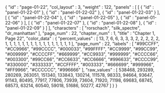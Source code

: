 {
  "id" : "page-01-22",
  "col_layout" : 3,
  "weight" : 122,
  "panels" : [
    [
      {
        "id" : "panel-01-22-01"
      },
      {
        "id" : "panel-01-22-02"
      },
      {
        "id" : "panel-01-22-03"
      }
    ],
    [
      {
        "id" : "panel-01-22-04"
      },
      {
        "id" : "panel-01-22-05"
      },
      {
        "id" : "panel-01-22-06"
      }
    ],
    [
      {
        "id" : "panel-01-22-07"
      },
      {
        "id" : "panel-01-22-08"
      },
      {
        "id" : "panel-01-22-09"
      }
    ]
  ],
  "characters" : [
    "rorschach",
    "silk_spectre",
    "dr_manhattan"
  ],
  "page_num" : 22,
  "chapter_num" : 1,
  "title" : "Chapter 1, Page 22",
  "color_data" : {
    "percent_values" : [
      13,
      7,
      6,
      6,
      3,
      3,
      3,
      2,
      2,
      2,
      2,
      2,
      1,
      1,
      1,
      1,
      1,
      1,
      1,
      1,
      1,
      1,
      1,
      1,
      1,
      1,
      1,
      1
    ],
    "page_num" : 22,
    "labels" : [
      "#99CCFF",
      "#CC9966",
      "#99CCCC",
      "#000033",
      "#99FFFF",
      "#CC9999",
      "#99CC99",
      "#009999",
      "#CCCCFF",
      "#669999",
      "#CC9933",
      "#999999",
      "#CCCC66",
      "#003300",
      "#99CC66",
      "#CC6633",
      "#CC6666",
      "#996633",
      "#CCCC99",
      "#330000",
      "#333333",
      "#CCFFFF",
      "#003333",
      "#666699",
      "#999966",
      "#FF9966",
      "#CCCCCC",
      "#996666"
    ],
    "raw_values" : [
      538468,
      293289,
      280269,
      263051,
      151340,
      133843,
      130214,
      111578,
      98333,
      94664,
      93647,
      91143,
      80495,
      77917,
      77806,
      73939,
      73604,
      71920,
      71198,
      69683,
      68745,
      68573,
      63214,
      60540,
      59018,
      51686,
      50277,
      42767
    ]
  }
}
